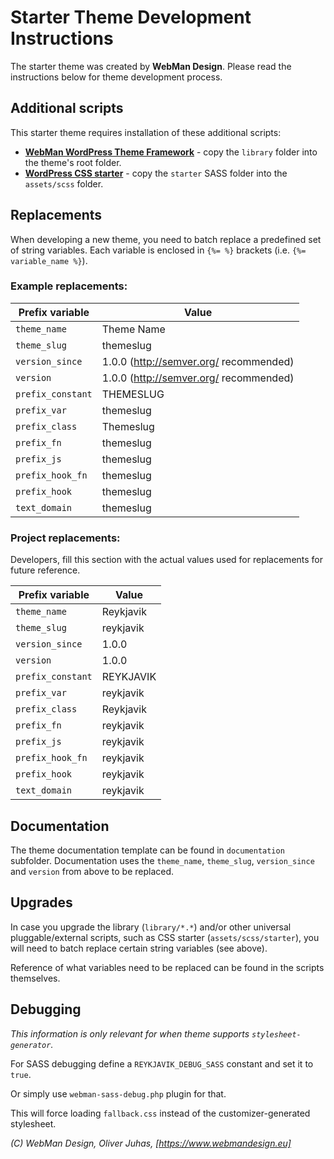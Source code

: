 # Starter Theme Development Instructions

The starter theme was created by **WebMan Design**. Please read the instructions below for theme development process.


## Additional scripts

This starter theme requires installation of these additional scripts:

* [**WebMan WordPress Theme Framework**](https://github.com/webmandesign/webman-theme-framework) - copy the `library` folder into the theme's root folder.
* [**WordPress CSS starter**](https://github.com/webmandesign/wp-css-starter) - copy the `starter` SASS folder into the `assets/scss` folder.


## Replacements

When developing a new theme, you need to batch replace a predefined set of string variables. Each variable is enclosed in `{%= %}` brackets (i.e. `{%= variable_name %}`).

### Example replacements:

| Prefix variable   | Value |
|-------------------|-------|
| `theme_name`      | Theme Name |
| `theme_slug`      | themeslug |
| `version_since`   | 1.0.0 (http://semver.org/ recommended) |
| `version`         | 1.0.0 (http://semver.org/ recommended) |
| `prefix_constant` | THEMESLUG |
| `prefix_var`      | themeslug |
| `prefix_class`    | Themeslug |
| `prefix_fn`       | themeslug |
| `prefix_js`       | themeslug |
| `prefix_hook_fn`  | themeslug |
| `prefix_hook`     | themeslug |
| `text_domain`     | themeslug |

### Project replacements:

Developers, fill this section with the actual values used for replacements for future reference.

| Prefix variable   | Value |
|-------------------|-------|
| `theme_name`      | Reykjavik |
| `theme_slug`      | reykjavik |
| `version_since`   | 1.0.0 |
| `version`         | 1.0.0 |
| `prefix_constant` | REYKJAVIK |
| `prefix_var`      | reykjavik |
| `prefix_class`    | Reykjavik |
| `prefix_fn`       | reykjavik |
| `prefix_js`       | reykjavik |
| `prefix_hook_fn`  | reykjavik |
| `prefix_hook`     | reykjavik |
| `text_domain`     | reykjavik |


## Documentation

The theme documentation template can be found in `documentation` subfolder. Documentation uses the `theme_name`, `theme_slug`, `version_since` and `version` from above to be replaced.


## Upgrades

In case you upgrade the library (`library/*.*`) and/or other universal pluggable/external scripts, such as CSS starter (`assets/scss/starter`), you will need to batch replace certain string variables (see above).

Reference of what variables need to be replaced can be found in the scripts themselves.


## Debugging

*This information is only relevant for when theme supports `stylesheet-generator`.*

For SASS debugging define a `REYKJAVIK_DEBUG_SASS` constant and set it to `true`.

Or simply use `webman-sass-debug.php` plugin for that.

This will force loading `fallback.css` instead of the customizer-generated stylesheet.


*(C) WebMan Design, Oliver Juhas, [https://www.webmandesign.eu]*
